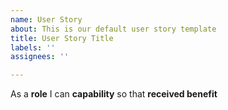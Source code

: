 ```yaml
---
name: User Story
about: This is our default user story template
title: User Story Title
labels: ''
assignees: ''

---
```


As a **role** I can **capability** so that **received benefit**
